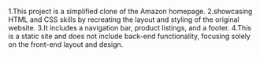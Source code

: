 1.This project is a simplified clone of the Amazon homepage.
2.showcasing HTML and CSS skills by recreating the layout and styling of the original website.
3.It includes a navigation bar, product listings, and a footer.
4.This is a static site and does not include back-end functionality, focusing solely on the front-end layout and design.

